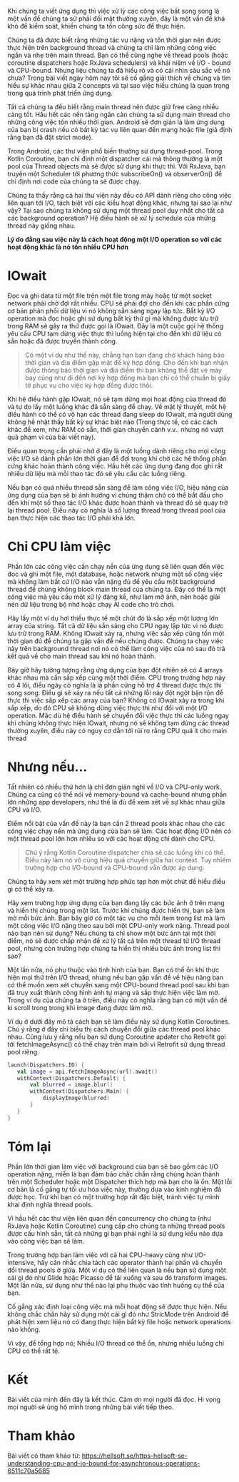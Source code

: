 Khi chúng ta viết ứng dụng thì việc xử lý các công việc bất song song là một vấn đề chúng ta sử phải đối mặt thường xuyên, đây là một vấn đề khá khó để kiểm soát, khiến chúng ta tốn công sức để thực hiện.

Chúng ta đã được biết rằng những tác vụ nặng và tốn thời gian nên được thực hiện trên background thread và chúng ta chỉ làm những công việc ngắn và nhẹ trên main thread. Bạn có thể cũng nghe về thread pools (hoặc coroutine dispatchers hoặc RxJava schedulers) và khái niệm về I/O - bound và CPU-bound. Nhưng liệu chúng ta đã hiểu rõ và có cái nhìn sâu sắc về nó chưa? Trong bài viết ngày hôm nay tôi sẽ cố gắng giải thích về chúng và tìm hiểu sự khác nhau giữa 2 concepts và tại sao việc hiểu chúng là quan trọng trong quá trình phát triển ứng dụng.

Tất cả chúng ta đều biết rằng main thread nên được giữ free càng nhiều càng tốt. Hầu hết các nền tảng ngăn cản chúng ta sử dụng main thread cho những công việc tốn nhiều thời gian. Android sẽ đơn giản là làm ứng dụng của bạn bị crash nếu có bất kỳ tác vụ liên quan đến mạng hoặc file (giả định rằng bạn đã đặt strict mode).

Trong Android, các thư viện phổ biến thường sử dụng thread-pool. Trong Kotlin Coroutine, bạn chỉ định một dispatcher cái mà thông thường là một pool của Thread objects mà sẽ được sử dụng khi thực thi. Với RxJava, bạn truyện một Scheduler tới phương thức subscribeOn() và observerOn()  để chỉ định nơi code của chúng ta sẽ được chạy.

Chúng ta thấy rằng cả hai thư viện này đều có API dành riêng cho công việc liên quan tới I/O, tách biệt với các kiểu hoạt động khác, nhưng tại sao lại như vậy? Tại sao chúng ta không sử dụng một thread pool duy nhất cho tất cả các background operation? Hệ điều hành sẽ xử lý schedule của những thread này giống nhau.

**Lý do đằng sau việc này là cách hoạt động một I/O operation so với các hoạt động khác là nó tốn nhiều CPU hơn**

# IOwait
Đọc và ghi data từ một file trên một file trong máy hoặc từ một socket network phải chờ đợi rất nhiều. CPU sẽ phải đợi cho đến khi các phần cứng cơ bản  phân phối dữ liệu vì nó không sẵn sàng ngay lập tức. Bất kỳ I/O operation mà đọc hoặc ghi sử dụng bất kỳ thứ gì mà không được lưu trữ trong RAM sẽ gây ra thứ được gọi là IOwait. Đây là một cuộc gọi hệ thống yêu cầu CPU tạm dừng việc thực thi luồng hiện tại cho đến khi dữ liệu có sẵn hoặc đã được truyền thành công.

> Có một ví dụ như thế này, chẳng hạn bạn đang chờ khách hàng báo thời gian và địa điểm gặp mặt để ký hợp đồng. Cho đến khi bạn nhận được thông báo thời gian và địa điểm thì bạn không thể đặt vé máy bay cũng như đi đến nơi ký hợp đồng mà bạn chỉ có thể chuẩn bị giấy tờ phục vụ cho việc ký hợp đồng được thôi. 

Khi hệ điều hành gặp IOwait, nó sẽ tạm dừng mọi hoạt động của thread đó và tự do lấy một luồng khác đã sẵn sàng để chạy. Về mặt lý thuyết, một hệ điều hành có thể có vô hạn các thread đang sleep do IOwait, mà người dùng không hề nhật thấy bất kỳ sự khác biệt nào (Trong thực tế, có các cách khác để xem, như RAM có sẵn, thời gian chuyển cảnh v.v.. nhưng nó vượt quá phạm vi của bài viết này).

Điều quan trọng cần phải nhớ ở đây là một luồng dành riêng cho mọi công việc I/O sẽ dành phần lớn thời gian để đợi trong khi chờ các hệ thống phần cứng khác hoàn thành công việc. Hầu hết các ứng dụng đang đọc ghi rất nhiều dữ liệu mà mỗi thao tác đó sẽ yêu cầu các luồng riêng.

Nếu bạn có quá nhiều thread sẵn sàng để làm công việc I/O, hiệu năng của ứng dụng của bạn sẽ bị ảnh hưởng vì chúng thậm chó có thể bắt đầu cho đến khi một số thao tác I/O khác được hoàn thành và thread đó sẽ quay trở lại thread pool. Điều này có nghĩa là số lượng thread trong thread pool của bạn thực hiện các thao tác I/O phải khá lớn.
# Chỉ CPU làm việc
Phần lớn các công việc cần chạy nền của ứng dụng sẽ liên quan đến việc đọc và ghi một file, một database, hoặc network nhưng một số công việc mà không làm bất cứ I/O nào vẫn nặng đủ để yêu cầu một background thread để chúng không block main thread của chúng ta. Đây có thể là một công việc mà yêu cầu một xử lý đáng kể, như làm mờ ảnh, nén hoặc giải nén dữ liệu trong bộ nhớ hoặc chạy AI code cho trò chơi.

Hãy lấy một ví dụ hơi thiếu thực tế một chút đó là sắp xếp một lượng lớn array của string. Tất cả dữ liệu sẵn sàng cho CPU ngay lập tức vì nó được lưu trữ trong RAM. Không IOwait xảy ra, nhưng việc sắp xếp cũng tốn một thời gian đủ để chúng ta gặp vấn đề nếu chúng được. Chúng ta chạy việc này trên background thread nơi nó có thể làm công việc của nó sau đó trả kết quả về cho main thread sau khi nó hoàn thành.

Bây giờ hãy tưởng tượng rằng ứng dụng của bạn đột nhiên sẽ có 4 arrays khác nhau mà cần sắp xếp cùng một thời điểm. CPU trong trường hợp này có 4 lõi, điều ngày có nghĩa là là phần cứng hỗ trợ 4 thread được thực thi song song. Điều gì sẽ xảy ra nếu tất cả những lỗi này đột ngột bận rộn để thực thi việc sắp xếp các array của bạn? Không có IOwait xảy ra trong khi sắp xếp, do đó CPU sẽ không dừng việc thực thi như đối với một I/O operation. Mặc dù hệ điều hành sẽ chuyển đổi  việc thực thi các luồng ngay khi chúng không thực hiện IOwait, nhưng nó sẽ không tạm dừng các thread thường xuyên, điều này có nguy cơ dẫn tới rủi ro rằng CPU quá ít cho main thread
  
 # Nhưng nếu...
 
 Tất nhiên có nhiều thứ hơn là chỉ đơn giản nghĩ về I/O và CPU-only work. Chúng ca cũng có thể nói về memory-bound và cache-bound nhưng phần lớn những app developers, như thế là đủ để xem xét về sự khác nhau giữa CPU và I/O.
 
 Điểm nổi bật của vấn đề này là bạn cần 2 thread pools khác nhau cho các công việc chạy nền mà ứng dụng của bạn sẽ làm. Các hoạt động I/O nên có một thread pool lớn hơn nhiều so với các hoạt động chỉ dành cho CPU.
 
> Chú ý rằng Kotlin Coroutine dispatcher chia sẽ các luồng khi có thể. Điều này làm nó vô cùng hiệu quả chuyển giữa hai context. Tuy nhiêm trường hợp cho I/O-bound và CPU-bound vẫn được áp dụng.

Chúng ta hãy xem xét một trường hợp phức tạp hơn một chút để hiểu điều gì có thể xảy ra.

Hãy xem trường hợp ứng dụng của bạn đang lấy các bức ảnh ở trên mạng và hiển thị chúng trong một list. Trước khi chúng được hiển thị, bạn sẽ làm mờ mỗi bức ảnh. Bạn bây giờ có một tác vụ cho mỗi item trong list mà làm một công việc I/O nặng theo sau bởi một CPU-only work nặng. Thread pool nào bạn nên sử dụng? Nếu chúng ta chỉ show một bức ảnh tại một thời điểm, nó sẽ được chấp nhận để xử lý tất cả trên một thread từ I/O thread pool, nhưng còn trường hợp chúng ta hiển thị nhiều bức ảnh trong list thì sao?

Một lần nữa, nó phụ thuộc vào tình hình của bạn. Bạn có thể ổn khi thực hiện mọi thứ trên I/O thread, nhưng nếu bạn gặp vấn đề về hiệu năng bạn có thể muốn xem xét chuyển sang một CPU-bound thread pool sau khi bạn đã truy xuất thành công hình ảnh tự mạng và sắp thực hiện việc làm mờ. Trong ví dụ của chúng ta ở trên, điều này có nghĩa rằng bạn có một vấn đề ki scroll trong trong khi image đang được làm mờ.

Ví dụ ở dưới đây mô tả cách bạn sẽ làm điều này sử dụng Kotlin Coroutines. Chú ý rằng ở đây chỉ biểu thị cách chuyển đổi giữa các thread pool khác nhau. Cũng lưu 
 ý rằng nếu bạn sử dụng Coroutine apdater cho Retrofit gọi tới fetchImageAsync() có thể chạy trên main bởi vì Retrofit sử dụng thread pool riêng.
 
 ```kotlin
 launch(Dispatchers.IO) {
    val image = api.fetchImageAsync(url).await()
    withContext(Dispatchers.Default) {
        val blurred = image.blur()
        withContext(Dispatchers.Main) {
            displayImage(blurred)
        }
    }
}
 ```

# Tóm lại
Phần lớn thời gian làm việc với background của bạn sẽ bao gồm các I/O operation nặng, miễn là bạn đảm bảo chắc chắn rằng chúng hoàn thành trên một Scheduler hoặc một Dispatcher thích hợp mà bạn cho là ổn. Một lỗi cơ bản là cố gắng tự tối ưu hóa việc này, thường dựa vào kinh nghiệm đã được học. Trừ khi bạn có một trường hợp rất đặc biệt, tránh việc tự mình khai định nghĩa thread pools.

Vì hầu hết các thư viện liên quan đến concurrency cho chúng ta (như RxJava hoặc Kotlin Coroutine) cung cấp cho chúng ta những thread pools được cấu hình sẵn, tất cả những gì bạn phải nghĩ là sử dụng kiểu nào dựa vào công việc bạn sẽ làm.

Trong trường hợp bạn làm việc với cả hai CPU-heavy cũng như I/O-intensive, hãy cân nhắc chia tách các operator thành hai phần và chuyển đổi thread pools ở giữa. Một ví dụ có thể liên quan là nếu bạn sử dụng một cái gì đó như Glide hoặc Picasso để tải xuống và sau đó transform images. Một lần nữa, sử dụng như thế nào lại phụ thuộc vào tính huống cụ thể của bạn.

Cố gắng xác định loại công việc mà mỗi hoạt động sẽ được thực hiện. Nếu không chắc chắn hãy sử dụng một cái gì đó như StricMode trên Android để phát hiện xem liệu nó có đang thực hiện bất kỳ file hoặc network operations nào không.

Vì vậy, để tổng hợp nó; Nhiều I/O thread có thể ổn, nhưng nhiều luồng chỉ CPU có thể rất tệ.

# Kết
Bài viết của mình đến đây là kết thúc. Cảm ơn mọi người đã đọc. Hi vọng mọi người sẽ ủng hộ mình trong những bài viết tiếp theo.
# Tham khảo
Bài viết có tham khảo từ: https://hellsoft.se/https-hellsoft-se-understanding-cpu-and-io-bound-for-asynchronous-operations-6511c70a5685